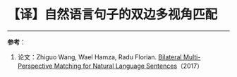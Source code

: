 # 【译】自然语言句子的双边多视角匹配




---
**参考**：
1. 论文：Zhiguo Wang, Wael Hamza, Radu Florian. [Bilateral Multi-Perspective Matching for Natural Language Sentences](https://arxiv.org/abs/1702.03814)（2017）
